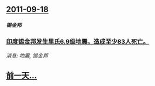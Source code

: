 ## [2011-09-18](/news/2011/09/18/index.md)

##### 锡金邦
### [印度锡金邦发生里氏6.9级地震，造成至少83人死亡。 ](/news/2011/09/18/印度锡金邦发生里氏69级地震-造成至少83人死亡.md)
_消息: 地震, 锡金邦_

## [前一天...](/news/2011/09/16/index.md)

